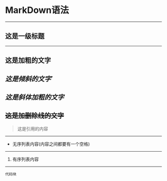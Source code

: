 # MarkDown语法
---
## 这是一级标题
---
**这是加粗的文字**
---
*这是倾斜的文字*`
---
***这是斜体加粗的文字***
---
~~这是加删除线的文字~~
---
>这是引用的内容
---
* 无序列表内容(内容之间都要有一个空格)
---
1. 有序列表内容
---
`代码块`

